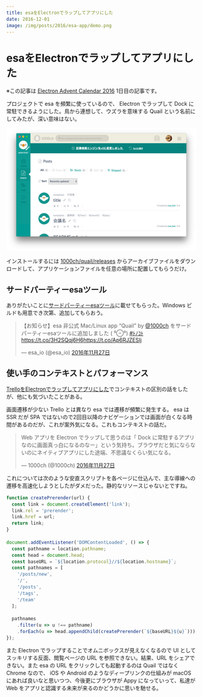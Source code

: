 ```yaml
---
title: esaをElectronでラップしてアプリにした
date: 2016-12-01
image: /img/posts/2016/esa-app/demo.png
---
```


# esaをElectronでラップしてアプリにした

※この記事は [Electron Advent Calendar 2016](http://qiita.com/advent-calendar/2016/electron) 1日目の記事です。

プロジェクトで esa を頻繁に使っているので、 Electron でラップして Dock に常駐できるようにした。鳥から連想して、ウズラを意味する Quail という名前にしてみたが、深い意味はない。

![Quail](/img/posts/2016/esa-app/demo.png)

インストールするには [1000ch/quail/releases](https://github.com/1000ch/quail/releases) からアーカイブファイルをダウンロードして、アプリケーションファイルを任意の場所に配置してもらうだけ。

## サードパーティーesaツール

ありがたいことに[サードパーティーesaツール](https://docs.esa.io/posts/158)に載せてもらった。Windows ビルドも用意でき次第、追加してもらおう。

<blockquote class="twitter-tweet" data-lang="ja"><p lang="ja" dir="ltr">【お知らせ】esa 非公式 Mac/Linux app “Quail” by <a href="https://twitter.com/1000ch">@1000ch</a> をサードパーティーesaツールに追加しました ( ⁰⊖⁰) <a href="https://twitter.com/hashtag/%EF%BE%84%EF%BE%89%EF%BD%BA%EF%BE%84?src=hash">#ﾄﾉｺﾄ</a><a href="https://t.co/3H2SQqj6H6">https://t.co/3H2SQqj6H6</a><a href="https://t.co/Ap6RJZESIj">https://t.co/Ap6RJZESIj</a></p>&mdash; esa_io (@esa_io) <a href="https://twitter.com/esa_io/status/802846086972833792">2016年11月27日</a></blockquote>

## 使い手のコンテキストとパフォーマンス

[TrelloをElectronでラップしてアプリにした](/posts/2016/trello-app.html)でコンテキストの区別の話をしたが、他にも気づいたことがある。

画面遷移が少ない Trello とは異なり esa では遷移が頻繁に発生する。 esa は SSR だが SPA ではないので2回目以降のナビゲーションでは画面が白くなる時間があるのだが、これが案外気になる。これもコンテキストの話だ。

<blockquote class="twitter-tweet" data-lang="ja"><p lang="ja" dir="ltr">Web アプリを Electron でラップして思うのは「 Dock に常駐するアプリなのに画面真っ白になるのなー」という気持ち。ブラウザだと気にならないのにネイティブアプリにした途端、不思議なくらい気になる。</p>&mdash; 1000ch (@1000ch) <a href="https://twitter.com/1000ch/status/802894791025389575">2016年11月27日</a></blockquote>

これについては次のような安直スクリプトを各ページに仕込んで、主な導線への遷移を高速化しようとしたがダメだった。静的なリソースじゃないとですね。

```javascript
function createPrerender(url) {
  const link = document.createElement('link');
  link.rel = 'prerender';
  link.href = url;
  return link;
}

document.addEventListener('DOMContentLoaded', () => {
  const pathname = location.pathname;
  const head = document.head;
  const baseURL = `${location.protocol}//${location.hostname}`;
  const pathnames = [
    '/posts/new',
    '/',
    '/posts',
    '/tags',
    '/team'
  ];

  pathnames
    .filter(u => u !== pathname)
    .forEach(u => head.appendChild(createPrerender(`${baseURL}${u}`)));
});
```

また Electron でラップすることでオムニボックスが見えなくなるので UI としてスッキリする反面、閲覧ページの URL を参照できない。結果、URL をシェアできない。また esa の URL をクリックしても起動するのは Quail ではなく Chrome なので、 iOS や Android のようなディープリンクの仕組みが macOS にあれば良いなと思いつつ、今後更にブラウザが Appy になっていって、私達が Web をアプリと認識する未来が来るのかどうかに思いを馳せる。
